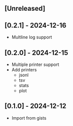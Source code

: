 ## [Unreleased]

## [0.2.1] - 2024-12-16

- Multline log support

## [0.2.0] - 2024-12-15

- Multiple printer support
- Add printers
  - jsonl
  - tsv
  - stats
  - plot

## [0.1.0] - 2024-12-12

- Import from gists
